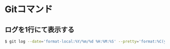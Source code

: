 # Gitコマンド
## ログを1行にて表示する
```sh
$ git log --date='format-local:%Y/%m/%d %H:%M:%S' --pretty='format:%C(yellow)%H %C(green)%ad %C(reset)%s %C(red)%d'
```
